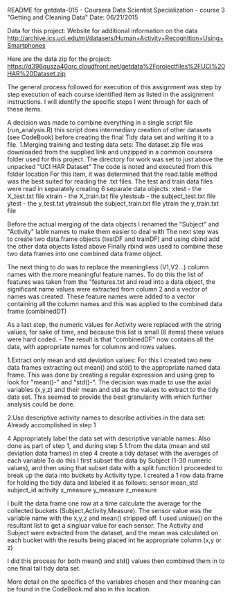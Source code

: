 README for getdata-015 - Coursera Data Scientist Specialization - course 3 "Getting and Cleaning Data" Date: 06/21/2015

Data for this project: Website for additional information on the data http://archive.ics.uci.edu/ml/datasets/Human+Activity+Recognition+Using+Smartphones 

Here are the data zip for the project: https://d396qusza40orc.cloudfront.net/getdata%2Fprojectfiles%2FUCI%20HAR%20Dataset.zip 

The general process followed for execution of this assignment was step by step execution of each course identified item as listed in the assignment instructions. I will identify the specific steps I went through for each of these items.

A decision was made to combine everything in a single script file (run_analysis.R) this script does intermediary creation of other datasets (see CodeBook) before creating the final Tidy data set and writing it to a file.
1.Merging training and testing data sets: The dataset.zip file was downloaded from the supplied link and unzipped in a common coursera folder used for this project. The directory for work was set to just above the unpacked "UCI HAR Dataset" The code is noted and executed from this folder location For this item, it was determined that the read.table method was the best suited for reading the .txt files. The test and train data files were read in separately creating 6 separate data objects: xtest - the X_test.txt file xtrain - the X_train.txt file ytestsub - the subject_test.txt file ytest - the y_test.txt ytrainsub the subject_train.txt file ytrain the y_train.txt file

Before the actual merging of the data objects I renamed the "Subject" and "Activity" lable names to make them easier to deal with The next step was to create two data.frame objects (testDF and trainDF) and using cbind add the other data objects listed above Finally rbind was used to combine these two data frames into one combined data frame object.

The next thing to do was to replace the meaningliess (V1,V2...) column names with the more meaningful feature names. To do this the list of features was taken from the "features.txt and read into a data object, the significant name values were extracted from column 2 and a vector of names was created. These feature names were added to a vector containing all the column names and this was applied to the combined data frame (combinedDT)

As a last step, the numeric values for Activity were replaced with the string values, for sake of time, and because this list is small (6 items) these values were hard coded. - The result is that "combinedDF" now contains all the data, with appropriate names for columns and rows values.

1.Extract only mean and std deviation values: For this I created two new data frames extracting out mean() and std() to the appropriate named data frame. This was done by creating a regular expression and using grep to look for "mean()-" and "std()-". The decision was made to use the axial variables (x,y,z) and their mean and std as the values to extract to the tidy data set. This seemed to provide the best granularity with which further analysis could be done.


2.Use descriptive activity names to describe activities in the data set: Already accomplished in step 1


4 Appropriately label the data set with descriptive variable names: Also done as part of step 1, and during step 5
1.from the data (mean and std deviation data frames) in step 4 create a tidy dataset with the averages of each variable To do this I first subset the data by Subject (1-30 numeric values), and then using that subset data with a split function I proceeded to break up the data into buckets by Activity type. I created a 1 row data.frame for holding the tidy data and labeled it as follows: sensor mean_std subject_id activity x_measure y_measure z_measure

I built the data.frame one row at a time calculate the average for the collected buckets (Subject,Activity,Measure). The sensor value was the variable name with the x,y,z and mean() stripped off. I used unique() on the resultant list to get a singluar value for each sensor. The Activity and Subject were extracted from the dataset, and the mean was calculated on each bucket with the results being placed int he appropriate column (x,y or z)

I did this process for both mean() and std() values then combined them in to one final tall tidy data set.

More detail on the specifics of the variables chosen and their meaning can be found in the CodeBook.md also in this location.
